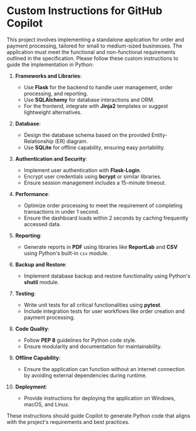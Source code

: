 # Custom Instructions for GitHub Copilot

This project involves implementing a standalone application for order and payment processing, tailored for small to medium-sized businesses. The application must meet the functional and non-functional requirements outlined in the specification. Please follow these custom instructions to guide the implementation in Python:

1. **Frameworks and Libraries**:
   - Use **Flask** for the backend to handle user management, order processing, and reporting.
   - Use **SQLAlchemy** for database interactions and ORM.
   - For the frontend, integrate with **Jinja2** templates or suggest lightweight alternatives.

2. **Database**:
   - Design the database schema based on the provided Entity-Relationship (ER) diagram.
   - Use **SQLite** for offline capability, ensuring easy portability.

3. **Authentication and Security**:
   - Implement user authentication with **Flask-Login**.
   - Encrypt user credentials using **bcrypt** or similar libraries.
   - Ensure session management includes a 15-minute timeout.

4. **Performance**:
   - Optimize order processing to meet the requirement of completing transactions in under 1 second.
   - Ensure the dashboard loads within 2 seconds by caching frequently accessed data.

5. **Reporting**:
   - Generate reports in **PDF** using libraries like **ReportLab** and **CSV** using Python's built-in `csv` module.

6. **Backup and Restore**:
   - Implement database backup and restore functionality using Python's **shutil** module.

7. **Testing**:
   - Write unit tests for all critical functionalities using **pytest**.
   - Include integration tests for user workflows like order creation and payment processing.

8. **Code Quality**:
   - Follow **PEP 8** guidelines for Python code style.
   - Ensure modularity and documentation for maintainability.

9. **Offline Capability**:
   - Ensure the application can function without an internet connection by avoiding external dependencies during runtime.

10. **Deployment**:
    - Provide instructions for deploying the application on Windows, macOS, and Linux.

These instructions should guide Copilot to generate Python code that aligns with the project's requirements and best practices.